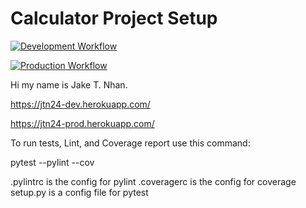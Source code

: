 # Calculator Project Setup
[![Development Workflow](https://github.com/jtn24-NJIT/CalculatorTest/actions/workflows/dev.yml/badge.svg?branch=master)](https://github.com/jtn24-NJIT/CalculatorTest/actions/workflows/dev.yml)

[![Production Workflow](https://github.com/jtn24-NJIT/CalculatorTest/actions/workflows/prod.yml/badge.svg?branch=master)](https://github.com/jtn24-NJIT/CalculatorTest/actions/workflows/prod.yml)

Hi my name is Jake T. Nhan.

https://jtn24-dev.herokuapp.com/

https://jtn24-prod.herokuapp.com/

To run tests, Lint, and Coverage report use this command:

pytest  --pylint --cov

.pylintrc is the config for pylint
.coveragerc is the config for coverage
setup.py is a config file for pytest
